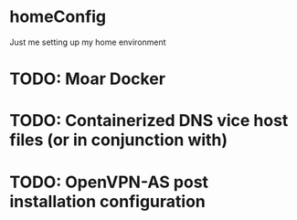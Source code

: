# homeConfig
Just me setting up my home environment


# TODO: Moar Docker
# TODO: Containerized DNS vice host files (or in conjunction with)
# TODO: OpenVPN-AS post installation configuration